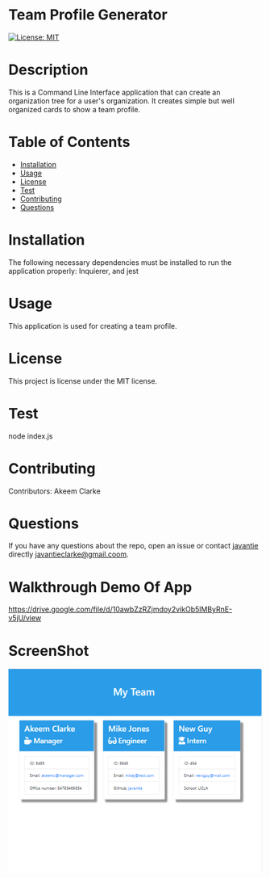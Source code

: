 
# Team Profile Generator
[![License: MIT](https://img.shields.io/badge/License-MIT-yellow.svg)](https://opensource.org/licenses/MIT)
# Description
This is a Command Line Interface application that can create an organization tree for a user's organization. It creates simple but well organized cards to show a team profile. 
# Table of Contents 
* [Installation](#installation)
* [Usage](#usage)
* [License](#license)
* [Test](#test)
* [Contributing](#contributing)
* [Questions](#questions)
# Installation
The following necessary dependencies must be installed to run the application properly: Inquierer, and jest
# Usage
​This application is used for creating a team profile.
# License
  This project is license under the  MIT license.
# Test
node index.js
# Contributing
​Contributors: Akeem Clarke
# Questions
If you have any questions about the repo, open an issue or contact [javantie](https://github.com/javantie) directly [javantieclarke@gmail.coom](mailto:javantieclarke@gmail.coom).
# Walkthrough Demo Of App
https://drive.google.com/file/d/10awbZzRZjmdoy2vikOb5lMByRnE-v5jU/view

# ScreenShot 
![App Image](https://github.com/javantie/TeamPortfolioGenerator/blob/main/assets/images/screenshot.PNG)

